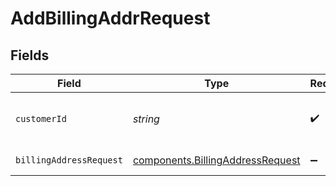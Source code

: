 # AddBillingAddrRequest


## Fields

| Field                                                                            | Type                                                                             | Required                                                                         | Description                                                                      | Example                                                                          |
| -------------------------------------------------------------------------------- | -------------------------------------------------------------------------------- | -------------------------------------------------------------------------------- | -------------------------------------------------------------------------------- | -------------------------------------------------------------------------------- |
| `customerId`                                                                     | *string*                                                                         | :heavy_check_mark:                                                               | Alphanumeric string identifying the customer.                                    | x4xCwxxJxGCx123Rx5xTx                                                            |
| `billingAddressRequest`                                                          | [components.BillingAddressRequest](../../models/shared/billingaddressrequest.md) | :heavy_minus_sign:                                                               | Billing address                                                                  |                                                                                  |